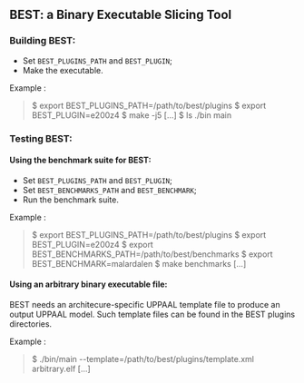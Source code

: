 ## **BEST**: a Binary Executable Slicing Tool

### Building BEST:

* Set `BEST_PLUGINS_PATH` and `BEST_PLUGIN`;
* Make the executable.

Example :


> \$ export BEST_PLUGINS_PATH=/path/to/best/plugins
> \$ export BEST_PLUGIN=e200z4
> \$ make -j5
> [...]
> \$ ls ./bin
> main

### Testing BEST:

#### Using the benchmark suite for BEST:

* Set `BEST_PLUGINS_PATH` and `BEST_PLUGIN`;
* Set `BEST_BENCHMARKS_PATH` and `BEST_BENCHMARK`;
* Run the benchmark suite.
 
Example :

> \$ export BEST_PLUGINS_PATH=/path/to/best/plugins
> \$ export BEST_PLUGIN=e200z4
> \$ export BEST_BENCHMARKS_PATH=/path/to/best/benchmarks
> \$ export BEST_BENCHMARK=malardalen
> \$ make benchmarks
> [...]

#### Using an arbitrary binary executable file:

BEST needs an architecure-specific UPPAAL template file to produce an output
UPPAAL model. Such template files can be found in the BEST plugins directories.

Example :

> \$ ./bin/main --template=/path/to/best/plugins/template.xml arbitrary.elf
> [...]
